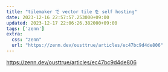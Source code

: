 ```yaml
---
title: "tilemaker で vector tile を self hosting"
date: 2023-12-16 22:57:57.253000+09:00
updated: 2023-12-17 22:06:26.382000+09:00
tags: ['zenn']
extra:
  css: "zenn"
  url: "https://zenn.dev/ousttrue/articles/ec47bc9d4de806"
---
```


<https://zenn.dev/ousttrue/articles/ec47bc9d4de806>
